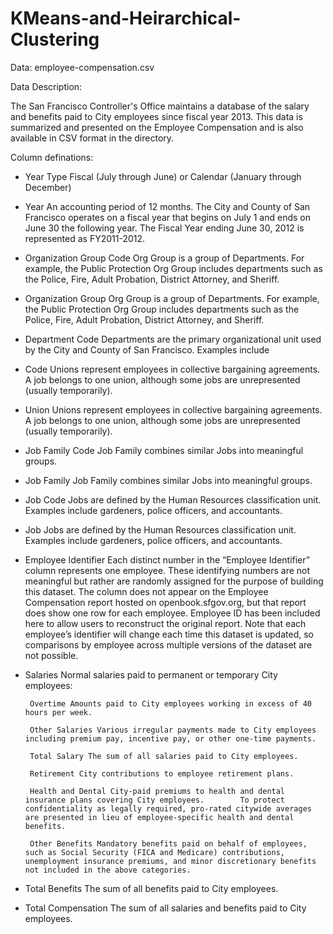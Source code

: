 # KMeans-and-Heirarchical-Clustering

Data: employee-compensation.csv

Data Description: 

The San Francisco Controller's Office maintains a database of the salary and benefits paid to City employees since fiscal year 2013. This data is summarized and presented on the Employee Compensation and is also
available in CSV format in the directory.

Column definations:
- Year Type Fiscal (July through June) or Calendar (January through December)
- Year An accounting period of 12 months. The City and County of San Francisco operates on a fiscal year that begins on July 1 and ends on June 30 the following year. The Fiscal Year ending June 30, 2012 is represented as FY2011-2012.
- Organization Group Code Org Group is a group of Departments. For example, the Public Protection Org Group includes departments such as the Police, Fire, Adult Probation, District Attorney, and Sheriff.
- Organization Group Org Group is a group of Departments. For example, the Public Protection Org Group includes departments such as the Police, Fire, Adult Probation, District Attorney, and Sheriff.
- Department Code Departments are the primary organizational unit used by the City and County of San Francisco. Examples include
- Code Unions represent employees in collective bargaining agreements. A job belongs to one union, although some jobs are unrepresented (usually temporarily).
- Union Unions represent employees in collective bargaining agreements. A job belongs to one union, although some jobs are unrepresented (usually temporarily).
- Job Family Code Job Family combines similar Jobs into meaningful groups.
- Job Family Job Family combines similar Jobs into meaningful groups.
- Job Code Jobs are defined by the Human Resources classification unit. Examples include gardeners, police officers, and accountants.
- Job Jobs are defined by the Human Resources classification unit. Examples include gardeners, police officers, and accountants.
- Employee Identifier Each distinct number in the “Employee Identifier” column represents one employee. These identifying numbers are not meaningful but rather are randomly assigned for the purpose of building this dataset. The column does not appear on the Employee Compensation report hosted on openbook.sfgov.org, but that report does show one row for each employee. Employee ID has been included here to allow users to reconstruct the original report. Note that each employee’s identifier will change each time this dataset is updated, so comparisons by employee across multiple versions of the dataset are not possible.

- Salaries Normal salaries paid to permanent or temporary City employees: 

       Overtime Amounts paid to City employees working in excess of 40 hours per week.

       Other Salaries Various irregular payments made to City employees including premium pay, incentive pay, or other one-time payments.

       Total Salary The sum of all salaries paid to City employees.

       Retirement City contributions to employee retirement plans.

       Health and Dental City-paid premiums to health and dental insurance plans covering City employees.        To protect confidentiality as legally required, pro-rated citywide averages are presented in lieu of employee-specific health and dental benefits.

       Other Benefits Mandatory benefits paid on behalf of employees, such as Social Security (FICA and Medicare) contributions, unemployment insurance premiums, and minor discretionary benefits not included in the above categories.

- Total Benefits The sum of all benefits paid to City employees.

- Total Compensation The sum of all salaries and benefits paid to City employees.

